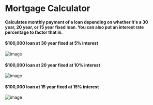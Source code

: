 # Mortgage Calculator
#### Calculates monthly payment of a loan depending on whether it's a 30 year, 20 year, or 15 year fixed loan. You can also put an interest rate percentage to factor that in. 

#### $100,000 loan at 30 year fixed at 5% interest
![image](https://github.com/user-attachments/assets/ab3cc42b-0e0b-4b30-8378-23ce4bfcb539)

#### $100,000 loan at 20 year fixed at 10% interest
![image](https://github.com/user-attachments/assets/d0e985df-d98b-48a6-8f46-bd9d8851c107)

#### $100,000 loan at 15 year fixed at 15% interest
![image](https://github.com/user-attachments/assets/bccb0cba-4aff-4f99-b707-0b9e42b811d2)

